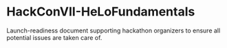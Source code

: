 # HackConVII-HeLoFundamentals
Launch-readiness document supporting hackathon organizers to ensure all potential issues are taken care of.
